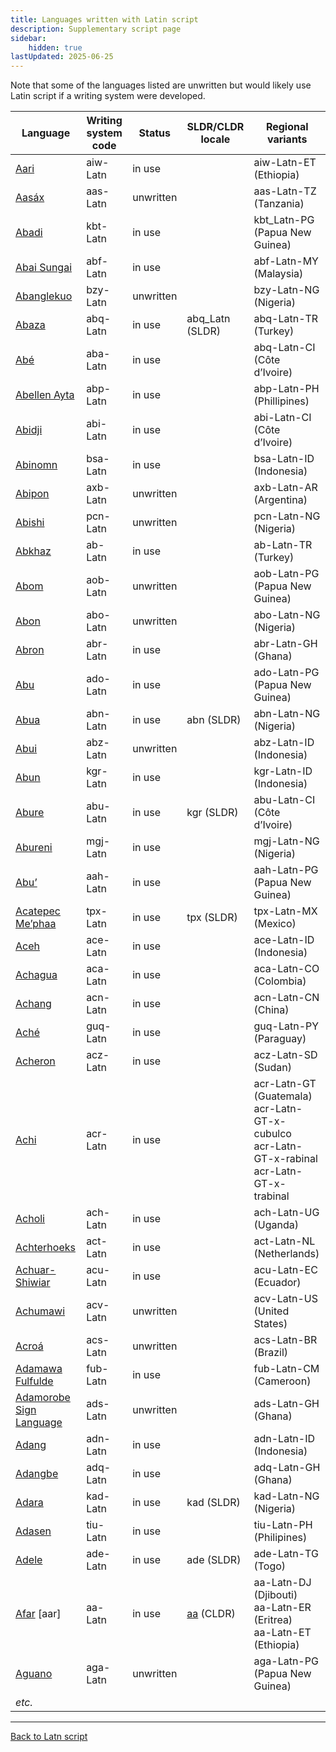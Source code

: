 ```yaml
---
title: Languages written with Latin script
description: Supplementary script page
sidebar:
    hidden: true
lastUpdated: 2025-06-25
---
```


Note that some of the languages listed are unwritten but would likely use Latin script if a writing system were developed.

Language | Writing system<br>code | Status | SLDR/CLDR<br>locale | Regional<br>variants |
-------- | ---------------------- | ------ | ------------------- | -------------------- |
<u>Aari</u> | aiw-Latn | in use | | aiw-Latn-ET (Ethiopia) |
<u>Aasáx</u> | aas-Latn | unwritten | | aas-Latn-TZ (Tanzania) |
<u>Abadi</u> | kbt-Latn | in use | | kbt_Latn-PG (Papua New Guinea) |
<u>Abai Sungai</u> | abf-Latn | in use | | abf-Latn-MY (Malaysia) |
<u>Abanglekuo</u> | bzy-Latn | unwritten | | bzy-Latn-NG (Nigeria) |
<u>Abaza</u> | abq-Latn | in use | abq_Latn (SLDR) | abq-Latn-TR (Turkey) |
<u>Abé</u> | aba-Latn | in use | | abq-Latn-CI (Côte d’Ivoire) |
<u>Abellen Ayta</u> | abp-Latn | in use | | abp-Latn-PH (Phillipines) |
<u>Abidji</u> | abi-Latn | in use | | abi-Latn-CI (Côte d’Ivoire) |
<u>Abinomn</u> | bsa-Latn | in use | | bsa-Latn-ID (Indonesia) |
<u>Abipon</u> | axb-Latn | unwritten | | axb-Latn-AR (Argentina) |
<u>Abishi</u> | pcn-Latn | unwritten | | pcn-Latn-NG (Nigeria) |
<u>Abkhaz</u> | ab-Latn | in use | | ab-Latn-TR (Turkey) |
<u>Abom</u> | aob-Latn | unwritten | | aob-Latn-PG (Papua New Guinea) |
<u>Abon</u> | abo-Latn | unwritten | | abo-Latn-NG (Nigeria) |
<u>Abron</u> | abr-Latn | in use | | abr-Latn-GH (Ghana) |
<u>Abu</u> | ado-Latn | in use | | ado-Latn-PG (Papua New Guinea) |
<u>Abua</u> | abn-Latn | in use | abn (SLDR) | abn-Latn-NG (Nigeria) |
<u>Abui</u> | abz-Latn | unwritten | | abz-Latn-ID (Indonesia) |
<u>Abun</u> | kgr-Latn | in use | | kgr-Latn-ID (Indonesia) |
<u>Abure</u> | abu-Latn | in use | kgr (SLDR) | abu-Latn-CI (Côte d’Ivoire) |
<u>Abureni</u> | mgj-Latn | in use | | mgj-Latn-NG (Nigeria) |
<u>Abu’</u> | aah-Latn | in use | | aah-Latn-PG (Papua New Guinea) |
<u>Acatepec Me’phaa</u> | tpx-Latn | in use | tpx (SLDR) | tpx-Latn-MX (Mexico) |
<u>Aceh</u> | ace-Latn | in use | | ace-Latn-ID (Indonesia) |
<u>Achagua</u> | aca-Latn | in use | | aca-Latn-CO (Colombia) |
<u>Achang</u> | acn-Latn | in use | | acn-Latn-CN (China) |
<u>Aché</u> | guq-Latn | in use | | guq-Latn-PY (Paraguay) |
<u>Acheron</u> | acz-Latn | in use | | acz-Latn-SD (Sudan) |
<u>Achi</u> | acr-Latn | in use | | acr-Latn-GT (Guatemala)<br>acr-Latn-GT-x-cubulco<br>acr-Latn-GT-x-rabinal<br>acr-Latn-GT-x-trabinal |
<u>Acholi</u> | ach-Latn | in use | | ach-Latn-UG (Uganda) |
<u>Achterhoeks</u> | act-Latn | in use | | act-Latn-NL (Netherlands) |
<u>Achuar-Shiwiar</u> | acu-Latn | in use | | acu-Latn-EC (Ecuador) |
<u>Achumawi</u> | acv-Latn | unwritten | | acv-Latn-US (United States) |
<u>Acroá</u> | acs-Latn | unwritten | | acs-Latn-BR (Brazil) |
<u>Adamawa Fulfulde</u> | fub-Latn | in use | | fub-Latn-CM (Cameroon) |
<u>Adamorobe Sign Language</u> | ads-Latn | unwritten | | ads-Latn-GH (Ghana) |
<u>Adang</u> | adn-Latn | in use | | adn-Latn-ID (Indonesia) |
<u>Adangbe</u> | adq-Latn | in use | | adq-Latn-GH (Ghana) |
<u>Adara</u> | kad-Latn | in use | kad (SLDR) | kad-Latn-NG (Nigeria) |
<u>Adasen</u> | tiu-Latn | in use | | tiu-Latn-PH (Philipines) |
<u>Adele</u> | ade-Latn | in use | ade (SLDR) | ade-Latn-TG (Togo) |
<u>Afar</u> \[aar\] | aa-Latn | in use | [aa](https://unicode.org/cldr/charts/47/summary/aa.html) (CLDR) | aa-Latn-DJ (Djibouti)<br>aa-Latn-ER (Eritrea)<br>aa-Latn-ET (Ethiopia)|
<u>Aguano</u> | aga-Latn | unwritten | | aga-Latn-PG (Papua New Guinea) |
_etc._ | | |

<hr style="color:#C1C3C8">

[Back to Latn script](/scrlang/script-Latn)